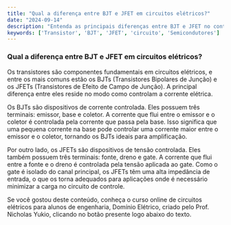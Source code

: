 ```yaml
---
title: "Qual a diferença entre BJT e JFET em circuitos elétricos?"
date: "2024-09-14"
description: "Entenda as principais diferenças entre BJT e JFET no contexto de circuitos elétricos."
keywords: ['Transistor', 'BJT', 'JFET', 'circuito', 'Semicondutores']
---
```


### Qual a diferença entre BJT e JFET em circuitos elétricos?

Os transistores são componentes fundamentais em circuitos elétricos, e entre os mais comuns estão os BJTs (Transistores Bipolares de Junção) e os JFETs (Transistores de Efeito de Campo de Junção). A principal diferença entre eles reside no modo como controlam a corrente elétrica.

Os BJTs são dispositivos de corrente controlada. Eles possuem três terminais: emissor, base e coletor. A corrente que flui entre o emissor e o coletor é controlada pela corrente que passa pela base. Isso significa que uma pequena corrente na base pode controlar uma corrente maior entre o emissor e o coletor, tornando os BJTs ideais para amplificação.

Por outro lado, os JFETs são dispositivos de tensão controlada. Eles também possuem três terminais: fonte, dreno e gate. A corrente que flui entre a fonte e o dreno é controlada pela tensão aplicada ao gate. Como o gate é isolado do canal principal, os JFETs têm uma alta impedância de entrada, o que os torna adequados para aplicações onde é necessário minimizar a carga no circuito de controle.

Se você gostou deste conteúdo, conheça o curso online de circuitos elétricos para alunos de engenharia, Domínio Elétrico, criado pelo Prof. Nicholas Yukio, clicando no botão presente logo abaixo do texto.